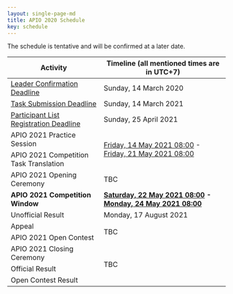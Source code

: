 ```yaml
---
layout: single-page-md
title: APIO 2020 Schedule
key: schedule
---
```


The schedule is tentative and will be confirmed at a later date.

<table>
  <thead>
    <tr>
      <th>Activity</th>
      <th>Timeline (all mentioned times are in UTC+7)</th>
    </tr>
  </thead>
  <tbody>
    <tr>
      <td><a href="registration">Leader Confirmation Deadline</a></td>
      <td>Sunday, 14 March 2020</td>
    </tr>
    <tr>
      <td><a href="call-for-tasks">Task Submission Deadline</a></td>
      <td>Sunday, 14 March 2021</td>
    </tr>
    <tr>
      <td><a href="registration">Participant List Registration Deadline</a></td>
      <td>Sunday, 25 April 2021</td>
    </tr>
    <tr>
      <td>APIO 2021 Practice Session</td>
      <td rowspan="2"><a href="https://www.timeanddate.com/worldclock/fixedtime.html?iso=20210514T01&p1=1440">Friday, 14 May 2021 08:00</a>
      - <a href="https://www.timeanddate.com/worldclock/fixedtime.html?iso=20210521T01&p1=1440">Friday, 21 May 2021 08:00</a></td>
    </tr>
    <tr>
      <td>APIO 2021 Competition Task Translation</td>
    </tr>
    <tr>
      <td>APIO 2021 Opening Ceremony</td>
      <td>TBC</td>
    </tr>
    <tr>
      <td><b>APIO 2021 Competition Window</b></td>
      <td><b><a href="https://www.timeanddate.com/worldclock/fixedtime.html?msg=Asia-Pacific+Informatics+Olympiad&iso=20210522T01&p1=1440">Saturday, 22 May 2021 08:00</a>
      - <a href="https://www.timeanddate.com/worldclock/fixedtime.html?iso=20210524T01&p1=1440">Monday, 24 May 2021 08:00</a></b></td>
    </tr>
    <tr>
      <td>Unofficial Result</td>
      <td>Monday, 17 August 2021</td>
    </tr>
    <tr>
      <td>Appeal</td>
      <td rowspan="2">TBC</td>
    </tr>
    <tr>
      <td>APIO 2021 Open Contest</td>
    </tr>
    <tr>
      <td>APIO 2021 Closing Ceremony</td>
      <td rowspan="3">TBC</td>
    </tr>
    <tr>
      <td>Official Result</td>
    </tr>
    <tr>
      <td>Open Contest Result</td>
    </tr>
  </tbody>
</table>
